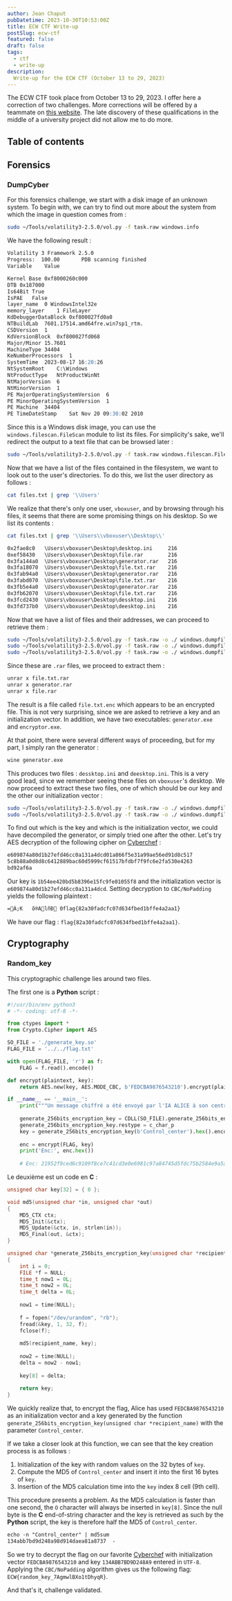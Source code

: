 ```yaml
---
author: Jean Chaput
pubDatetime: 2023-10-30T10:53:00Z
title: ECW CTF Write-up
postSlug: ecw-ctf
featured: false
draft: false
tags:
  - ctf
  - write-up
description:
  Write-up for the ECW CTF (October 13 to 29, 2023)
---
```


The ECW CTF took place from October 13 to 29, 2023. I offer here a correction of two challenges. More corrections will be offered by a teammate on [this website](https://www.enzo-cadoni.fr). The late discovery of these qualifications in the middle of a university project did not allow me to do more.

## Table of contents

## Forensics

### DumpCyber

For this forensics challenge, we start with a disk image of an unknown system. To begin with, we can try to find out more about the system from which the image in question comes from :

```sh
sudo ~/Tools/volatility3-2.5.0/vol.py -f task.raw windows.info
```

We have the following result :

```md
Volatility 3 Framework 2.5.0
Progress:  100.00		PDB scanning finished                        
Variable	Value

Kernel Base	0xf8000260c000
DTB	0x187000
Is64Bit	True
IsPAE	False
layer_name	0 WindowsIntel32e
memory_layer	1 FileLayer
KdDebuggerDataBlock	0xf800027fd0a0
NTBuildLab	7601.17514.amd64fre.win7sp1_rtm.
CSDVersion	1
KdVersionBlock	0xf800027fd068
Major/Minor	15.7601
MachineType	34404
KeNumberProcessors	1
SystemTime	2023-08-17 16:20:26
NtSystemRoot	C:\Windows
NtProductType	NtProductWinNt
NtMajorVersion	6
NtMinorVersion	1
PE MajorOperatingSystemVersion	6
PE MinorOperatingSystemVersion	1
PE Machine	34404
PE TimeDateStamp	Sat Nov 20 09:30:02 2010
```

Since this is a Windows disk image, you can use the `windows.filescan.FileScan` module to list its files. For simplicity's sake, we'll redirect the output to a text file that can be browsed later :

```sh
sudo ~/Tools/volatility3-2.5.0/vol.py -f task.raw windows.filescan.FileScan > files.txt
```

Now that we have a list of the files contained in the filesystem, we want to look out to the user's directories. To do this, we list the user directory as follows :

```sh
cat files.txt | grep '\\Users'
```

We realize that there's only one user, `vboxuser`, and by browsing through his files, it seems that there are some promising things on his desktop. So we list its contents :

```sh
cat files.txt | grep '\\Users\\vboxuser\\Desktop\\'
```

```md
0x2fae8c0	\Users\vboxuser\Desktop\desktop.ini		216
0xef58430	\Users\vboxuser\Desktop\file.rar		216
0x3fa144a0	\Users\vboxuser\Desktop\generator.rar	216
0x3fa18070	\Users\vboxuser\Desktop\file.txt.rar	216
0x3fab94a0	\Users\vboxuser\Desktop\generator.rar	216
0x3fabd070	\Users\vboxuser\Desktop\file.txt.rar	216
0x3fb5e4a0	\Users\vboxuser\Desktop\generator.rar	216
0x3fb62070	\Users\vboxuser\Desktop\file.txt.rar	216
0x3fcd2430	\Users\vboxuser\Desktop\dessktop.ini	216
0x3fd737b0	\Users\vboxuser\Desktop\deesktop.ini	216
```

Now that we have a list of files and their addresses, we can proceed to retrieve them :

```sh
sudo ~/Tools/volatility3-2.5.0/vol.py -f task.raw -o ./ windows.dumpfiles.DumpFiles --physaddr 0x3fab94a0
sudo ~/Tools/volatility3-2.5.0/vol.py -f task.raw -o ./ windows.dumpfiles.DumpFiles --physaddr 0x3fa18070
sudo ~/Tools/volatility3-2.5.0/vol.py -f task.raw -o ./ windows.dumpfiles.DumpFiles --physaddr 0xef58430
```

Since these are `.rar` files, we proceed to extract them :

```sh
unrar x file.txt.rar
unrar x generator.rar
unrar x file.rar
```

The result is a file called `file.txt.enc` which appears to be an encrypted file. This is not very surprising, since we are asked to retrieve a key and an initialization vector. In addition, we have two executables: `generator.exe` and `encryptor.exe`.

At that point, there were several different ways of proceeding, but for my part, I simply ran the generator :

```sh
wine generator.exe
```

This produces two files : `dessktop.ini` and `deesktop.ini`. This is a very good lead, since we remember seeing these files on `vboxuser`'s desktop. We now proceed to extract these two files, one of which should be our key and the other our initialization vector :

```sh
sudo ~/Tools/volatility3-2.5.0/vol.py -f task.raw -o ./ windows.dumpfiles.DumpFiles --physaddr 0x3fcd2430
sudo ~/Tools/volatility3-2.5.0/vol.py -f task.raw -o ./ windows.dumpfiles.DumpFiles --physaddr 0x3fd737b0
```

To find out which is the key and which is the initialization vector, we could have decompiled the generator, or simply tried one after the other. Let's try AES decryption of the following cipher on [Cyberchef](https://cyberchef.org/) :

```md
e609874a80d1b27efd46cc0a131a4dcd01a866f5e31a99ae56ed91d8c517
5c8b88a0d8d8c6412889bac60d5999cf61517bfdbf7f9fc6e2fa530e4263
bd92af6a
```

Our key is `1b54ee420bd5b8396e15fc9fe01055f8` and the initialization vector is `e609874a80d1b27efd46cc0a131a4dcd`. Setting decryption to `CBC/NoPadding` yields the following plaintext :

```md 
=À;K	õ®AlñÐ 0flag{82a30fadcfc07d634fbed1bffe4a2aa1}
```

We have our flag : `flag{82a30fadcfc07d634fbed1bffe4a2aa1}`.

## Cryptography

### Random_key

This cryptographic challenge lies around two files.

The first one is a **Python** script :

```python
#!/usr/bin/env python3
# -*- coding: utf-8 -*-

from ctypes import *
from Crypto.Cipher import AES

SO_FILE = './generate_key.so'
FLAG_FILE = '../../flag.txt'

with open(FLAG_FILE, 'r') as f:
	FLAG = f.read().encode()

def encrypt(plaintext, key):
	return AES.new(key, AES.MODE_CBC, b'FEDCBA9876543210').encrypt(plaintext)

if __name__ == '__main__':
	print("""Un message chiffré a été envoyé par l'IA ALICE à son centre de contrôle. Vous avez réussi à mettre la main sur certains extraits de code utilisés par ALICE pour chiffrer son message ainsi que sur le texte chiffré. Votre mission est de retrouver le message en clair.""")
	
	generate_256bits_encryption_key = CDLL(SO_FILE).generate_256bits_encryption_key
	generate_256bits_encryption_key.restype = c_char_p
	key = generate_256bits_encryption_key(b'Control_center').hex().encode()
	
	enc = encrypt(FLAG, key)
	print('Enc:', enc.hex())
	
	# Enc: 21952f9ced6c9109f8ce7c41cd3e0e6981c97a84745d5fdc75b2584e9a5a05e0
```

Le deuxième est un code en **C** :

```c
unsigned char key[32] = { 0 };

void md5(unsigned char *in, unsigned char *out)
{
	MD5_CTX ctx;
	MD5_Init(&ctx);
	MD5_Update(&ctx, in, strlen(in));
	MD5_Final(out, &ctx);
}

unsigned char *generate_256bits_encryption_key(unsigned char *recipient_name)
{
	int i = 0;
	FILE *f = NULL;
	time_t now1 = 0L;
	time_t now2 = 0L;
	time_t delta = 0L;
	
	now1 = time(NULL);
	
	f = fopen("/dev/urandom", "rb");
	fread(&key, 1, 32, f);
	fclose(f);
	
	md5(recipient_name, key);
	
	now2 = time(NULL);
	delta = now2 - now1;
	
	key[8] = delta;
	
	return key;
}
```

We quickly realize that, to encrypt the flag, Alice has used `FEDCBA9876543210` as an initialization vector and a key generated by the function `generate_256bits_encryption_key(unsigned char *recipient_name)` with the parameter `Control_center`.

If we take a closer look at this function, we can see that the key creation process is as follows :
1. Initialization of the key with random values on the 32 bytes of `key`.
2. Compute the MD5 of `Control_center` and insert it into the first 16 bytes of `key`.
3. Insertion of the MD5 calculation time into the `key` index 8 cell (9th cell).

This procedure presents a problem. As the MD5 calculation is faster than one second, the `O` character will always be inserted in `key[8]`. Since the null byte is the **C** end-of-string character and the key is retrieved as such by the **Python** script, the key is therefore half the MD5 of `Control_center`.

```md
echo -n "Control_center" | md5sum
134abb7bd9d248a98d914daea81a8737  -
```
So we try to decrypt the flag on our favorite [Cyberchef](https://cyberchef.org/) with initialization vector `FEDCBA9876543210` and key `134ABB7BD9D248A9` entered in `UTF-8`. Applying the `CBC/NoPadding` algorithm gives us the following flag: `ECW{random_key_7AgmwlBXo1tDhyqR}`.

And that's it, challenge validated.